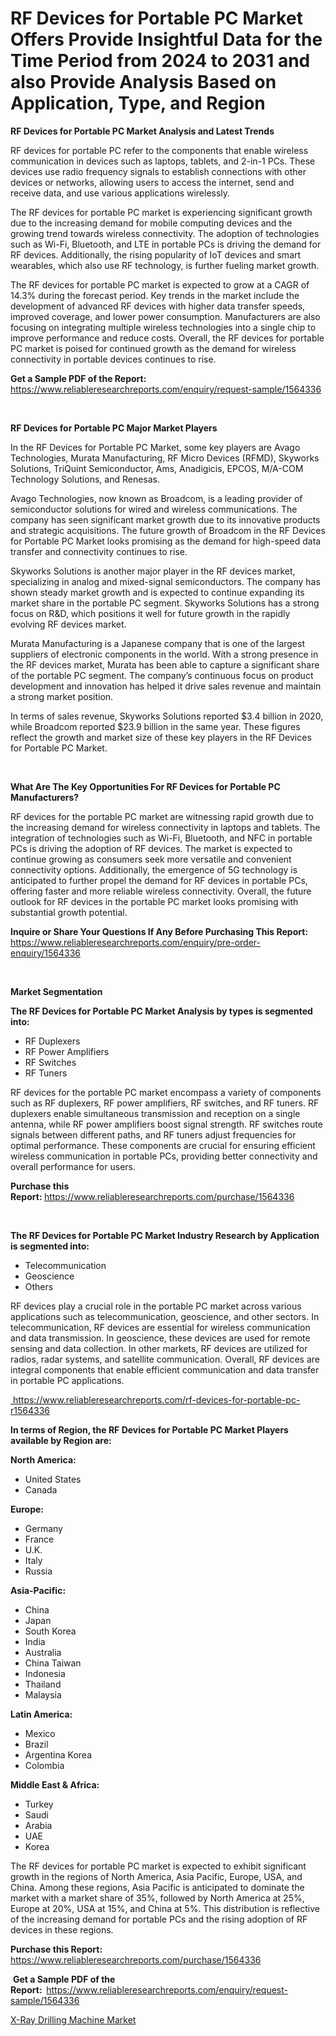<p><h1>RF Devices for Portable PC Market Offers Provide Insightful Data for the Time Period from 2024 to 2031 and also Provide Analysis Based on Application, Type, and Region</h1></p><p><strong>RF Devices for Portable PC Market Analysis and Latest Trends</strong></p>
<p><p>RF devices for portable PC refer to the components that enable wireless communication in devices such as laptops, tablets, and 2-in-1 PCs. These devices use radio frequency signals to establish connections with other devices or networks, allowing users to access the internet, send and receive data, and use various applications wirelessly.</p><p>The RF devices for portable PC market is experiencing significant growth due to the increasing demand for mobile computing devices and the growing trend towards wireless connectivity. The adoption of technologies such as Wi-Fi, Bluetooth, and LTE in portable PCs is driving the demand for RF devices. Additionally, the rising popularity of IoT devices and smart wearables, which also use RF technology, is further fueling market growth.</p><p>The RF devices for portable PC market is expected to grow at a CAGR of 14.3% during the forecast period. Key trends in the market include the development of advanced RF devices with higher data transfer speeds, improved coverage, and lower power consumption. Manufacturers are also focusing on integrating multiple wireless technologies into a single chip to improve performance and reduce costs. Overall, the RF devices for portable PC market is poised for continued growth as the demand for wireless connectivity in portable devices continues to rise.</p></p>
<p><strong>Get a Sample PDF of the Report:&nbsp;</strong> <a href="https://www.reliableresearchreports.com/enquiry/request-sample/1564336">https://www.reliableresearchreports.com/enquiry/request-sample/1564336</a></p>
<p>&nbsp;</p>
<p><strong>RF Devices for Portable PC Major Market Players</strong></p>
<p><p>In the RF Devices for Portable PC Market, some key players are Avago Technologies, Murata Manufacturing, RF Micro Devices (RFMD), Skyworks Solutions, TriQuint Semiconductor, Ams, Anadigicis, EPCOS, M/A-COM Technology Solutions, and Renesas.</p><p>Avago Technologies, now known as Broadcom, is a leading provider of semiconductor solutions for wired and wireless communications. The company has seen significant market growth due to its innovative products and strategic acquisitions. The future growth of Broadcom in the RF Devices for Portable PC Market looks promising as the demand for high-speed data transfer and connectivity continues to rise.</p><p>Skyworks Solutions is another major player in the RF devices market, specializing in analog and mixed-signal semiconductors. The company has shown steady market growth and is expected to continue expanding its market share in the portable PC segment. Skyworks Solutions has a strong focus on R&D, which positions it well for future growth in the rapidly evolving RF devices market.</p><p>Murata Manufacturing is a Japanese company that is one of the largest suppliers of electronic components in the world. With a strong presence in the RF devices market, Murata has been able to capture a significant share of the portable PC segment. The company’s continuous focus on product development and innovation has helped it drive sales revenue and maintain a strong market position.</p><p>In terms of sales revenue, Skyworks Solutions reported $3.4 billion in 2020, while Broadcom reported $23.9 billion in the same year. These figures reflect the growth and market size of these key players in the RF Devices for Portable PC Market.</p></p>
<p>&nbsp;</p>
<p><strong>What Are The Key Opportunities For RF Devices for Portable PC Manufacturers?</strong></p>
<p><p>RF devices for the portable PC market are witnessing rapid growth due to the increasing demand for wireless connectivity in laptops and tablets. The integration of technologies such as Wi-Fi, Bluetooth, and NFC in portable PCs is driving the adoption of RF devices. The market is expected to continue growing as consumers seek more versatile and convenient connectivity options. Additionally, the emergence of 5G technology is anticipated to further propel the demand for RF devices in portable PCs, offering faster and more reliable wireless connectivity. Overall, the future outlook for RF devices in the portable PC market looks promising with substantial growth potential.</p></p>
<p><strong>Inquire or Share Your Questions If Any Before Purchasing This Report:</strong> <a href="https://www.reliableresearchreports.com/enquiry/pre-order-enquiry/1564336">https://www.reliableresearchreports.com/enquiry/pre-order-enquiry/1564336</a></p>
<p>&nbsp;</p>
<p><strong>Market Segmentation</strong></p>
<p><strong>The RF Devices for Portable PC Market Analysis by types is segmented into:</strong></p>
<p><ul><li>RF Duplexers</li><li>RF Power Amplifiers</li><li>RF Switches</li><li>RF Tuners</li></ul></p>
<p><p>RF devices for the portable PC market encompass a variety of components such as RF duplexers, RF power amplifiers, RF switches, and RF tuners. RF duplexers enable simultaneous transmission and reception on a single antenna, while RF power amplifiers boost signal strength. RF switches route signals between different paths, and RF tuners adjust frequencies for optimal performance. These components are crucial for ensuring efficient wireless communication in portable PCs, providing better connectivity and overall performance for users.</p></p>
<p><strong>Purchase this Report:&nbsp;</strong><a href="https://www.reliableresearchreports.com/purchase/1564336">https://www.reliableresearchreports.com/purchase/1564336</a></p>
<p>&nbsp;</p>
<p><strong>The RF Devices for Portable PC Market Industry Research by Application is segmented into:</strong></p>
<p><ul><li>Telecommunication</li><li>Geoscience</li><li>Others</li></ul></p>
<p><p>RF devices play a crucial role in the portable PC market across various applications such as telecommunication, geoscience, and other sectors. In telecommunication, RF devices are essential for wireless communication and data transmission. In geoscience, these devices are used for remote sensing and data collection. In other markets, RF devices are utilized for radios, radar systems, and satellite communication. Overall, RF devices are integral components that enable efficient communication and data transfer in portable PC applications.</p></p>
<p><a href="https://www.reliableresearchreports.com/rf-devices-for-portable-pc-r1564336">&nbsp;https://www.reliableresearchreports.com/rf-devices-for-portable-pc-r1564336</a></p>
<p><strong>In terms of Region, the RF Devices for Portable PC Market Players available by Region are:</strong></p>
<p>
    <p> <strong> North America: </strong>
        <ul>
            <li>United States</li>
            <li>Canada</li>
        </ul>
        </p> 
    <p> <strong> Europe: </strong>
        <ul>
            <li>Germany</li>
            <li>France</li>
            <li>U.K.</li>
            <li>Italy</li>
            <li>Russia</li>
        </ul>
        </p> 
    <p> <strong> Asia-Pacific: </strong>
        <ul>
            <li>China</li>
            <li>Japan</li>
            <li>South Korea</li>
            <li>India</li>
            <li>Australia</li>
            <li>China Taiwan</li>
            <li>Indonesia</li>
            <li>Thailand</li>
            <li>Malaysia</li>
        </ul>
        </p> 
    <p> <strong> Latin America: </strong>
        <ul>
            <li>Mexico</li>
            <li>Brazil</li>
            <li>Argentina Korea</li>
            <li>Colombia</li>
        </ul>
        </p> 
    <p> <strong> Middle East & Africa: </strong>
        <ul>
            <li>Turkey</li>
            <li>Saudi</li>
            <li>Arabia</li>
            <li>UAE</li>
            <li>Korea</li>
        </ul>
    </p>
    </p>
<p><p>The RF devices for portable PC market is expected to exhibit significant growth in the regions of North America, Asia Pacific, Europe, USA, and China. Among these regions, Asia Pacific is anticipated to dominate the market with a market share of 35%, followed by North America at 25%, Europe at 20%, USA at 15%, and China at 5%. This distribution is reflective of the increasing demand for portable PCs and the rising adoption of RF devices in these regions.</p></p>
<p><strong>Purchase this Report: </strong><a href="https://www.reliableresearchreports.com/purchase/1564336">https://www.reliableresearchreports.com/purchase/1564336</a></p>
<p>&nbsp;<strong>Get a Sample PDF of the Report:&nbsp;&nbsp;</strong><a href="https://www.reliableresearchreports.com/enquiry/request-sample/1564336">https://www.reliableresearchreports.com/enquiry/request-sample/1564336</a></p>
<p><strong></strong></p>
<p><p><a href="https://view.publitas.com/reportprime-1/x-ray-drilling-machine-market-emerging-trends-and-future-prospects-for-period-from-2024-to-2031/">X-Ray Drilling Machine Market</a></p></p>